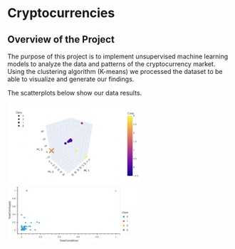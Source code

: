 # Cryptocurrencies

## Overview of the Project

The purpose of this project is to implement unsupervised machine learning models to analyze the data and patterns of the cryptocurrency market. Using the clustering algorithm (K-means) we processed the dataset to be able to visualize and generate our findings. 

The scatterplots below show our data results.

<img src="https://github.com/Zbahsoun/Cryptocurrencies/blob/main/3Dscatterplot.png" width=60% height=50%>


<img src="https://github.com/Zbahsoun/Cryptocurrencies/blob/main/2Dscatterplot.png" width=60% height=50%>
